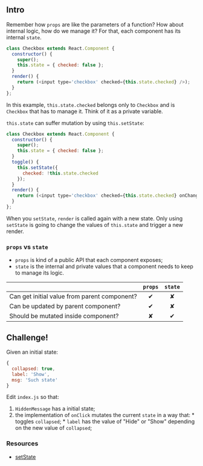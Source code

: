 ## Intro

Remember how `props` are like the parameters of a function? How about internal logic, how do we manage it? For that, each component has its internal `state`.

```javascript
class Checkbox extends React.Component {
  constructor() {
    super();
    this.state = { checked: false };
  }
  render() {
    return (<input type='checkbox' checked={this.state.checked} />);
  }
};
```

In this example, `this.state.checked` belongs only to `Checkbox` and is `Checkbox` that has to manage it. Think of it as a private variable.

`this.state` can suffer mutation by using `this.setState`:

```javascript
class Checkbox extends React.Component {
  constructor() {
    super();
    this.state = { checked: false };
  }
  toggle() {
    this.setState({
      checked: !this.state.checked
    });
  }
  render() {
    return (<input type='checkbox' checked={this.state.checked} onChange={this.toggle.bind(this)} />);
  }
};
```

When you `setState`, `render` is called again with a new state. Only using `setState` is going to change the values of `this.state` and trigger a new render.

### `props` vs `state`

  * `props` is kind of a public API that each component exposes;
  * `state` is the internal and private values that a component needs to keep to  manage its logic.


|                                              | `props` | `state` |
| -------------------------------------------- |:-------:|:-------:|
| Can get initial value from parent component? |    ✔    |    ✘    |
| Can be updated by parent component?          |    ✔    |    ✘    |
| Should be mutated inside component?          |    ✘    |    ✔    |


## Challenge!

Given an initial state:
```js
{
  collapsed: true,
  label: 'Show',
  msg: 'Such state'
}
```

Edit `index.js` so that:

  1. `HiddenMessage` has a initial state;
  3. the implementation of `onClick` mutates the current `state` in a way that:
    * toggles `collapsed`;
    * `label` has the value of "Hide" or "Show" depending on the new value of `collapsed`;

### Resources

 * [setState](https://facebook.github.io/react/docs/component-api.html#setstate)
